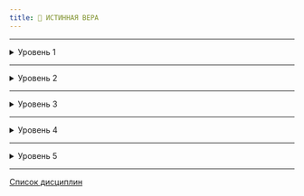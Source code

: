 ```yaml
---
title: 🙏 ИСТИННАЯ ВЕРА
---
```

___

<details>
<summary>Уровень 1</summary>

### ● Отпугивание святыми символами

Персонаж с истинной верой может попробовать отогнать вампира, выставив святой символ или начав распевать молитвы. Для этого необходимо выполнить проверку **Решительность + Истинная вера** против **Силы воли** вампира. Каждый сдвиг успешного отпугивания заставляет вампира сделать шаг назад и отвернуть глаза, а если верующий коснётся вампира святым символом в этой же сцене, то он нанесёт **летальный урон** по количеству сдвигов. Критический успех заставляет вампира убежать и пройти проверку _Безумия ужаса_ со сложностью, равной значению _Истинной веры_ верующего.
</details>

___

<details>
<summary>Уровень 2</summary>

### ●● Сопротивление контролю разума

Верующий может сопротивляться *Доминированию* и другим вампирским силам контроля разума, тратя **СВ** (1 пункт защищает на количество ходов, равное значению *Истинной веры*).
</details>

___

<details>
<summary>Уровень 3</summary>

### ●●● Обнаружение вампиров

Верующий может обнаруживать присутствие вампиров; особенности могут зависеть от конкретного смертного и усмотрения Рассказчика. Верующий не получает "антивампирский радар", но начинает ощущать близость чего-то чуждого и злого.
</details>

___

<details>
<summary>Уровень 4</summary>

### ●●●● Иммунитет к контролю

Смертный не может быть превращён в гуля, а также больше не поддаётся любым изменяющим разум дисциплинам, таким как *Доминирование, Присутствие* или *Затемнение*.
</details>

___

<details>
<summary>Уровень 5</summary>

### ●●●●● Экзорцизм

Выставив священный символ или начав громко молиться, верующий заставляет вампира сделать проверку *Сожаления*. Даже при успешной проверке вампир падает в отвращении и беспомощном проявлении ненависти к самому себе, теряя возможность предпринимать любые действия, кроме самозащиты, на количество ходов, равное текущему количеству пятен (минимум на 1 ход). После этого вампир удаляет все пятна. Если при проверке не выпало ни одного успеха, вампир **перманентно теряет 1 Концентрации**, не удаляет пятна и автоматически убегает в *Безумии ужаса*. Вампир, который не может убежать, получает урон так, будто святой символ является источником солнечного света, а также пытается как можно дальше переместиться от источника веры.
</details>

___

[Список дисциплин](index.md)
